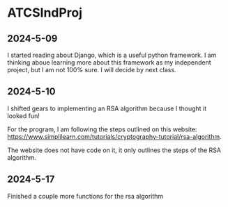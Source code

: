 # ATCSIndProj

## 2024-5-09
I started reading about Django, which is a useful python framework. I am thinking aboue learning more about this framework as my independent project, but I am not 100% sure. I will decide by next class.

## 2024-5-10
I shifted gears to implementing an RSA algorithm because I thought it looked fun!

For the program, I am following the steps outlined on this website: https://www.simplilearn.com/tutorials/cryptography-tutorial/rsa-algorithm. 

The website does not have code on it, it only outlines the steps of the RSA algorithm.

## 2024-5-17
Finished a couple more functions for the rsa algorithm


